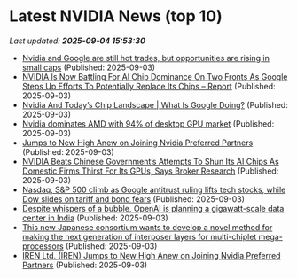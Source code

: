 # Latest NVIDIA News (top 10)
_Last updated: **2025-09-04 15:53:30**_

- [Nvidia and Google are still hot trades, but opportunities are rising in small caps](https://finance.yahoo.com/news/nvidia-and-google-are-still-hot-trades-but-opportunities-are-rising-in-small-caps-154538395.html) (Published: 2025-09-03)
- [NVIDIA Is Now Battling For AI Chip Dominance On Two Fronts As Google Steps Up Efforts To Potentially Replace Its Chips – Report](https://wccftech.com/nvidia-is-now-battling-for-ai-chip-dominance-on-two-fronts-as-google-steps-up-efforts-to-potentially-replace-its-chips-report/) (Published: 2025-09-03)
- [Nvidia And Today’s Chip Landscape | What Is Google Doing?](https://www.forbes.com/sites/johnwerner/2025/09/03/nvidia-and-todays-chip-landscape--what-is-google-doing/) (Published: 2025-09-03)
- [Nvidia dominates AMD with 94% of desktop GPU market](https://www.pcworld.com/article/2897509/nvidia-dominates-amd-with-94-of-desktop-gpu-market.html) (Published: 2025-09-03)
- [Jumps to New High Anew on Joining Nvidia Preferred Partners](https://biztoc.com/x/9d9b8065e7a60f87) (Published: 2025-09-03)
- [NVIDIA Beats Chinese Government’s Attempts To Shun Its AI Chips As Domestic Firms Thirst For Its GPUs, Says Broker Research](https://wccftech.com/china-ai-gpu-cornerstones/) (Published: 2025-09-03)
- [Nasdaq, S&P 500 climb as Google antitrust ruling lifts tech stocks, while Dow slides on tariff and bond fears](https://economictimes.indiatimes.com/news/international/us/us-stock-market-today-sp-500-nasdaq-jumps-as-google-antitrust-ruling-lifts-tech-stocks-while-dow-slides-on-tariff-and-bond-fears-while-jobs-data-and-tariffs-weigh-on-wall-street/articleshow/123680384.cms) (Published: 2025-09-03)
- [Despite whispers of a bubble, OpenAI is planning a gigawatt-scale data center in India](https://www.tomshardware.com/tech-industry/artificial-intelligence/despite-whispers-of-a-bubble-openai-is-planning-a-gigawatt-scale-data-center-in-india) (Published: 2025-09-03)
- [This new Japanese consortium wants to develop a novel method for making the next generation of interposer layers for multi-chiplet mega-processors](https://www.pcgamer.com/hardware/processors/this-new-japanese-consortium-wants-to-develop-a-novel-method-for-making-the-next-generation-of-interposer-layers-for-multi-chiplet-mega-processors/) (Published: 2025-09-03)
- [IREN Ltd. (IREN) Jumps to New High Anew on Joining Nvidia Preferred Partners](https://finance.yahoo.com/news/iren-ltd-iren-jumps-high-151413726.html) (Published: 2025-09-03)
